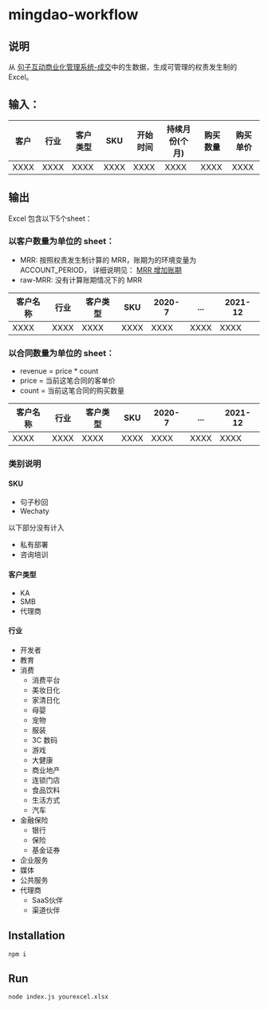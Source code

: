# mingdao-workflow  

## 说明

从 [句子互动商业化管理系统-成交](https://www.mingdao.com/app/d497b33d-96a0-4d57-a2fb-307740fd27ba/60d8851fc4418130d0fcef0d/60d8854cf6225cbaa249fa34/60d8854cf6225cbaa249fa38)中的生数据，生成可管理的权责发生制的 Excel。

## 输入：

|  客户      | 行业  | 客户类型  | SKU      | 开始时间 | 持续月份(个月) | 购买数量	| 购买单价  |
| --------  | ---- | -------- | -------- |-------  | ------------ | -------- |------   |
| XXXX      | XXXX | XXXX     |  XXXX    |  XXXX   |  XXXX        |  XXXX    | XXXX    |

## 输出

Excel 包含以下5个sheet：

### 以客户数量为单位的 sheet：
- MRR: 按照权责发生制计算的 MRR，账期为的环境变量为 ACCOUNT_PERIOD， 详细说明见： [MRR 增加账期](https://github.com/juzibot/mingdao-workflow/issues/5)
- raw-MRR: 没有计算账期情况下的 MRR

|  客户名称  | 行业  | 客户类型  | SKU      | 2020-7  | ...    | 2021-12  |
| --------  | ---- | -------- | -------- |------- | ------ | -------- |
| XXXX      | XXXX | XXXX     |  XXXX    |  XXXX  |  XXXX  |  XXXX    |

### 以合同数量为单位的 sheet：
- revenue = price * count
- price = 当前这笔合同的客单价
- count = 当前这笔合同的购买数量

|  客户名称  | 行业  | 客户类型  | SKU      | 2020-7  | ...    | 2021-12  |
| --------  | ---- | -------- | -------- |------- | ------ | -------- |
| XXXX      | XXXX | XXXX     |  XXXX    |  XXXX  |  XXXX  |  XXXX    |


### 类别说明

#### SKU

- 句子秒回
- Wechaty

以下部分没有计入
- 私有部署
- 咨询培训

#### 客户类型

- KA
- SMB
- 代理商

#### 行业

- 开发者
- 教育
- 消费
  - 消费平台
  - 美妆日化
  - 家清日化
  - 母婴
  - 宠物
  - 服装
  - 3C 数码
  - 游戏
  - 大健康
  - 商业地产
  - 连锁门店
  - 食品饮料
  - 生活方式
  - 汽车
- 金融保险
  - 银行
  - 保险
  - 基金证券
- 企业服务
- 媒体
- 公共服务
- 代理商
  - SaaS伙伴
  - 渠道伙伴


## Installation  

`npm i`  

## Run  

`node index.js yourexcel.xlsx`  


